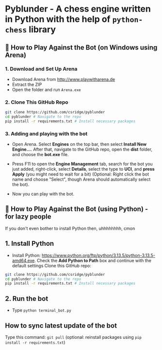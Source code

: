# Pyblunder - A chess engine written in Python with the help of `python-chess` library
## 🧠 How to Play Against the Bot (on Windows using Arena)
### 1. Download and Set Up Arena

- Download Arena from http://www.playwitharena.de
- Extract the ZIP
- Open the folder and run `Arena.exe`
### 2. Clone This GitHub Repo

```bash
git clone https://github.com/csridge/pyblunder
cd pyblunder # Navigate to the repo
pip install -r requirements.txt # Install necessary packages
```
### 3. Adding and playing with the bot
- Open Arena. Select **Engines** on the top bar, then select **Install New Engine...**. After that, navigate to the GitHub repo, open the **dist** folder, and choose the **bot.exe** file.

- Press F11 to open the **Engine Management** tab, search for the bot you just added, right-click, select **Details**, select the type to **UCI**, and **press Apply** (you might need to wait for a bit) (Optional: Right click the bot name and choose "Select", though Arena should automatically select the bot).

- Now you can play with the bot.

## 🧠 How to Play Against the Bot (using Python) - for lazy people
If you don't even bother to install Python then, uhhhhhhhh, cmon
## 1. Install Python
- Install Python: https://www.python.org/ftp/python/3.13.5/python-3.13.5-amd64.exe. Check the **Add Python to Path** box and continue with the default settings
Clone this GitHub repo:
```bash
git clone https://github.com/csridge/pyblunder
cd pyblunder # Navigate to the repo
pip install -r requirements.txt # Install necessary packages
```
## 2. Run the bot
- Type `python terminal_bot.py`
## How to sync latest update of the bot
Type this command: `git pull` (optional: reinstall packages using `pip install -r requirements.txt`)
